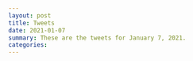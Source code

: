 ```yaml
---
layout: post
title: Tweets
date: 2021-01-07
summary: These are the tweets for January 7, 2021.
categories:
---
```


